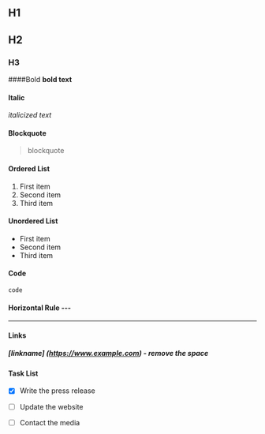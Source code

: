 ## H1
## H2
### H3
####Bold
**bold text**

#### Italic
*italicized text*

#### Blockquote
> blockquote

#### Ordered List
1. First item
2. Second item
3. Third item

#### Unordered List
- First item
- Second item
- Third item


#### Code
`code`

#### Horizontal Rule	---
---

#### Links
##### [linkname] (https://www.example.com) - *remove the space*

#### Task List
- [x] Write the press release
- [ ] Update the website
- [ ] Contact the media

